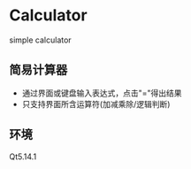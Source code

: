 # Calculator
simple calculator

## 简易计算器
- 通过界面或键盘输入表达式，点击"="得出结果
- 只支持界面所含运算符(加减乘除/逻辑判断)

## 环境
Qt5.14.1
